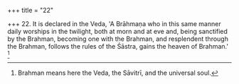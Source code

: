 +++
title = "22"

+++
22. It is declared in the Veda, 'A Brāhmaṇa who in this same manner daily worships in the twilight, both at morn and at eve and, being sanctified by the Brahman, becoming one with the Brahman, and resplendent through the Brahman, follows the rules of the Śāstra, gains the heaven of Brahman.' [^14] 


[^14]:  Brahman means here the Veda, the Sāvitrī, and the universal soul.
